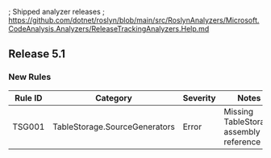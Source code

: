 ; Shipped analyzer releases
; https://github.com/dotnet/roslyn/blob/main/src/RoslynAnalyzers/Microsoft.CodeAnalysis.Analyzers/ReleaseTrackingAnalyzers.Help.md

## Release 5.1

### New Rules
Rule ID | Category | Severity | Notes
--------|----------|----------|------------------------------------
TSG001  | TableStorage.SourceGenerators | Error | Missing TableStorage assembly reference
